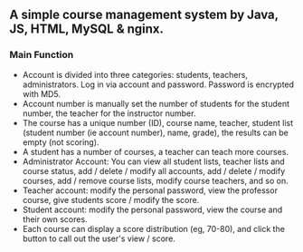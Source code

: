 ## A simple course management system by Java, JS, HTML, MySQL & nginx.

### Main Function

- Account is divided into three categories: students, teachers, administrators. Log in via account and password. Password is encrypted with MD5.
- Account number is manually set the number of students for the student number, the teacher for the instructor number.
- The course has a unique number (ID), course name, teacher, student list (student number (ie account number), name, grade), the results can be empty (not scoring).
- A student has a number of courses, a teacher can teach more courses.
- Administrator Account: You can view all student lists, teacher lists and course status, add / delete / modify all accounts, add / delete / modify courses, add / remove course lists, modify course teachers, and so on.
- Teacher account: modify the personal password, view the professor course, give students score / modify the score.
- Student account: modify the personal password, view the course and their own scores.
- Each course can display a score distribution (eg, 70-80), and click the button to call out the user's view / score.


